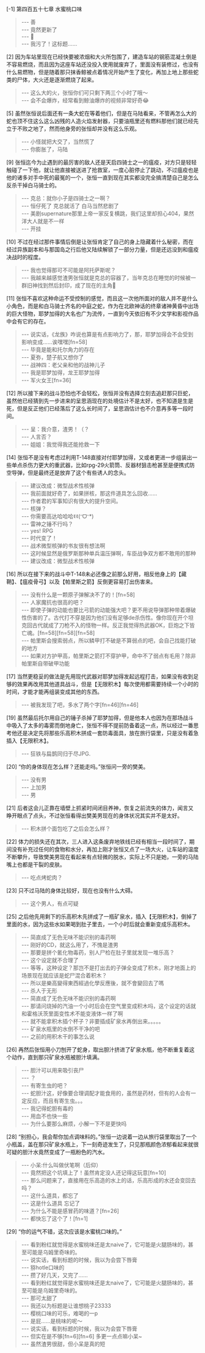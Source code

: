 
[-1] 第四百五十七章 水蜜桃口味
>--- 善<br>
>--- 竟然更新了<br>
>--- 🐾<br>
>--- 我污了！这标题……<br>

[2] 因为车站里现在已经快要被浓烟和大火所包围了，建造车站的钢筋混凝土倒是不容易燃烧，而且因为这座车站还没投入使用就废弃了，里面没有装修过，也没有什么易燃物，但是随着那只抹香鲸被点着情况开始产生了变化，再加上地上那些蛇类的尸体，大火还是逐渐燃烧了起来。
>--- 这么大的火，张恒你们可只剩下两三个小时了哦～<br>
>--- 会不会爆炸，经常看到鲸油爆炸的视频非常好奇😂<br>

[5] 虽然张恒说后面还有一条大蛇在等着他们，但是在马陆看来，不管再怎么大的蛇也顶不住这么这么凶残的人造火焰发射器，只要油瓶里还有燃料那他们就已经先立于不败之地了，然而他身旁的张恒却并没有这么乐观。
>--- 小怪就把大交了，当然慌了<br>
>--- 你膨胀了，马陆<br>

[9] 张恒迄今为止遇到的最厉害的敌人还是天启四骑士之一的瘟疫，对方只是轻轻触碰了一下他，就让他直接被送进了抢救室，一度心脏停止了跳动，不过瘟疫也是他的诸多对手中死的最冤的一个，张恒一直到现在其实都没完全搞清楚自己是怎么反杀干掉白马骑士的。
>--- 克总：就你小子是四骑士之一啊？<br>
>--- 恒仔死了 克总就活了 白马当然悲剧了<br>
>--- 美剧supernature那里上帝一家反复横跳，我们这里却担心404，果然洋大人就是不一样<br>
>--- 开挂<br>

[10] 不过在经过那件事情后倒是让张恒肯定了自己的身上隐藏着什么秘密，而在经过异族副本和与那国岛之行后他又陆续解锁了一部分力量，但是还远没到和瘟疫决战时的程度。
>--- 我也觉得那可不可能是阿托萨斯呢？<br>
>--- 我越来越感觉渣男张恒就是克总的容器了，当年克总在睡觉的时候被一群旧神找到然后封印，成了现在的主角🤔<br>

[11] 张恒不喜欢这种命运不受控制的感觉，而且这一次他所面对的敌人并不是什么小角色，而是和白马骑士齐名的中庭之蛇，作为在北欧神话的终章诸神黄昏中出场的巨大怪物，耶梦加得的大名也广为流传，一直到今天依旧有不少文学和影视作品中会有它的存在。
>--- 说实话，《龙族》咋说也算是有点影响力了，那，耶梦加得会不会受到影响变成……诶嘿嘿[fn=58]<br>
>--- 毕竟是能和托尔角力的存在<br>
>--- 夏弥，楚子航又想你了<br>
>--- 战神四：老父亲和他的战神儿子<br>
>--- 我是耶梦加得，龙王耶梦加得<br>
>--- 军火女王[fn=36]<br>

[12] 所以接下来的战斗恐怕也不会轻松，张恒并没有选择立刻去追赶那只巨蛇，虽然他已经猜到先一步进来的呈思涵现在的处境估计不是太好，也不知道是生是死，但是反正他们已经落后了这么长时间了，呈思涵估计也不介意再多等一段时间。
>--- 呈：我介意，渣男！（？<br>
>--- 人言否？<br>
>--- 姐姐：我觉得我还能抢救一下<br>

[14] 张恒不是没有考虑过利用T-148直接对付耶梦加得，又或者更进一步组装出一些单点杀伤力更大的重武器，比如rpg-29火箭筒、反器材狙击枪甚至是便携式防空导弹，但是最终还是放弃了这个有些诱人的念头。
>--- 建议改成：微型战术性核弹<br>
>--- 我前面就好奇了，如果拼核，那这件道具怎么回收……<br>
>--- 作者君的军事知识有很大的提升空间。<br>
>--- 核弹？<br>
>--- 你需要高达哈哈哈ꉂꉂ(ᵔᗜᵔ*)<br>
>--- 雷神之锤不行吗？<br>
>--- yes! RPG<br>
>--- 时代变了！<br>
>--- 战术微型核弹的书友很有想法啊<br>
>--- 这时候显然是俄罗斯那种单兵温压弹啊，车臣战争双方都不敢用的那种<br>
>--- 建议改成：微型战术性核弹<br>

[16] 所以在接下来的战斗中T-148未必还像之前那么好用，相反他身上的【藏鞘】、【瘟疫骨弓】以及【帕里斯之箭】反倒更容易打出伤害来。
>--- 没有什么是一颗原子弹解决不了的！[fn=58]<br>
>--- 人家魔抗也很高的吧？<br>
>--- 即使子弹的动能也要比弓箭的动能强大吧？更不用说导弹那种带着爆破性伤害的了。古代打不穿是因为他们没有足够de杀伤性。像你现在开个坦克回古代就成了刀枪不入的怪物一样。反正我觉得热武器OK，巨炮之下皆亡魂。[fn=58][fn=58][fn=58]<br>
>--- 帕里斯会搜索弱点，所以鳞甲打不破是不算弱点的吧，会自己找能打破的地方<br>
>--- 如果对方护甲高，帕里斯之箭打不穿护甲，命中不了弱点有毛用？除非帕里斯自带破甲功能<br>

[17] 当然更稳妥的做法是先用现代武器对耶梦加得发起远程打击，如果没有收到足够的效果再改用其他道具战斗，但是【无限积木】每次使用都需要持续一个小时的时间，才能才能再组装变成其他的东西。
>--- 被我发现了吧，多水了两个字[fn=46][fn=46]<br>

[19] 虽然最后托尔用自己的锤子杀掉了耶梦加得，但是他本人也因为在那场战斗中吸入了太多的毒雾而倒地身亡，张恒不得不提前防备着这一点，所以经过一番思考他还是决定先将那些乐高积木拼成一套防毒面具，放在旅行袋里，只是没有着急插入【无限积木】。
>--- 狂铁与扁鹊同归于尽JPG.<br>

[20] “你的身体现在怎么样？还能走吗。”张恒问一旁的樊美。
>--- 没有男<br>
>--- 上加男<br>
>--- 男<br>

[21] 后者这会儿正靠在墙壁上抓紧时间闭目养神，恢复之前流失的体力，闻言又睁开眼点了点头，不过张恒看得出樊美男现在的身体状况其实并不是太好。
>--- 积木拼个面包吃了之后会怎么样？<br>

[22] 体力的损失还在其次，三人进入这条废弃地铁线已经有相当一段时间了，期间没有补充过任何的食物和水分，再加上刚才张恒又点了一场大火，让车站的温度不断攀升，导致樊美男现在看起来有点轻微的脱水，实际上不只是她，一旁的马陆嘴上也都是干裂的皮肤。
>--- 吃点烤蛇肉？<br>

[23] 只不过马陆的身体比较好，现在也没有什么大碍。
>--- 这个男人，有点可疑<br>

[25] 之后他先用剩下的乐高积木先拼成了一瓶矿泉水，插入【无限积木】，倒掉了里面的水，因为这些水如果喝到肚子里去，一个小时后就会重新变成乐高积木。
>--- 简直成了无色无味不能识别的毒药啊<br>
>--- 刚好的CD，就这么用了，不愧是渣男<br>
>--- 那要是拼个氰化物毒药，别人尸检在肚子里就发现一堆乐高？<br>
>--- 这个设定就不合理了<br>
>--- 等等，这种设定？那岂不是打出去的子弹全变成了积木，刚才地面上的场景现在就应该是蛇尸混合着积木？<br>
>--- 所以是樂高變得東西經過化學反應後，就不會變回去了嗎<br>
>--- 杀人于无形<br>
>--- 简直成了无色无味不能识别的毒药啊<br>
>--- 那请问烧掉的汽油一个小时后会在空气里变成积木吗，这个设定的话就和霍格沃茨里面变性术不能变液体一样了啊<br>
>--- 就不能拿积木插个杯子？非要插成矿泉水再倒出来。。。。。<br>
>--- 矿泉水瓶里的水倒不干净的吧<br>
>--- 之前的用积木干的事怎么说<br>

[26] 再然后张恒用小刀刨开了蛇身，取出胆汁挤进了矿泉水瓶，他不断重复着这个动作，直到那只矿泉水瓶被胆汁填满。
>--- 胆汁可以用来吸引丧尸<br>
>--- ？<br>
>--- 有寄生虫的吧？<br>
>--- 蛇胆汁这，好像要合理调配才能食用的，虽然是药材，但有的人会有一定反应，而且有寄生虫。。。<br>
>--- 我记得蛇胆有毒的<br>
>--- 用血不也快一些<br>
>--- 为什么要那么麻烦，小解一下不是更快吗<br>

[28] “别担心，我会帮你加点调味料的。”张恒一边说着一边从旅行袋里取出了一个小瓶盖，盖在那只矿泉水瓶上，下一刻奇迹发生了，只见那瓶颜色浓郁看起来就很可疑的胆汁水竟然变成了一瓶粉色的汽水。
>--- 小呆:什么叫做伏笔啊（后仰）<br>
>--- 竟然把这个坑填上了！虽然肯定没人还记得这玩意[fn=10]<br>
>--- 那么问题来了，直接用在乐高造的水上的话，乐高形成的水还会变回去吗？<br>
>--- 这什么道具，都忘了<br>
>--- 这是什么道具 忘记了<br>
>--- 为什么不能是感冒药的味道？[fn=26]<br>
>--- 都快忘了这个了！[fn=1]<br>

[29] “你的运气不错，这次应该是水蜜桃口味的。”
>--- 看到粉红就觉得是水蜜桃味还是太naive了，它可能是火腿肠味的，甚至可能是乌姆里奇味的。<br>
>--- 说实话，看到标题的时候，我以为会尝下唇膏<br>
>--- 猕hotle口味的<br>
>--- 攒了好几天，又完了……<br>
>--- 看到粉红就觉得是水蜜桃味还是太naive了，它可能是火腿肠味的，甚至可能是乌姆里奇味的。<br>
>--- 那可太甜了<br>
>--- 我还以为标题是让谁想桃子23333<br>
>--- 樱桃口味的可乐，难喝的一p<br>
>--- 是屁……是桃味的呢～<br>
>--- 说实话，看到标题的时候，我以为会尝下唇膏<br>
>--- 但实在是不够[fn=6][fn=6] 多更一点点嘛小呆~<br>
>--- 虽然渣男很甜，但小呆是真的短<br>
